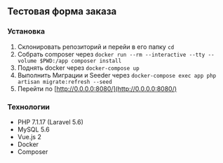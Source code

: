 ## Тестовая форма заказа

### Установка

1. Склонировать репозиторий и перейи в его папку `cd`
2. Собрать composer через `docker run --rm --interactive --tty --volume $PWD:/app composer install`
3. Поднять docker через `docker-compose up`
4. Выполнить Миграции и Seeder через `docker-compose exec app php artisan migrate:refresh --seed`
5. Перейти по [http://0.0.0.0:8080/](http://0.0.0.0:8080/)

### Технологии
 
- PHP 7.1.17 (Laravel 5.6)
- MySQL 5.6
- Vue.js 2
- Docker
- Composer
